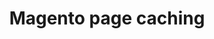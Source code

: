 ---
layout: default
group: config-guide
subgroup: 08_Caching
title: Magento page caching
menu_title: Magento page caching
menu_order: 15
menu_node: 
level3_menu_node: level3parent
level3_subgroup: cache-priv
version: 2.0
github_link: config-guide/cache/cache-priv-parent.md
---